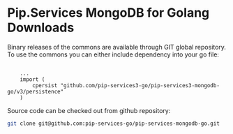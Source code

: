 # Pip.Services MongoDB for Golang Downloads

Binary releases of the commons are available through GIT global repository. 
To use the commons you can either include dependency into your go file:

```golang

    ...
    import (
        cpersist "github.com/pip-services3-go/pip-services3-mongodb-go/v3/persistence"
    )

``` 

Source code can be checked out from github repository:

```bash
git clone git@github.com:pip-services-go/pip-services-mongodb-go.git
```